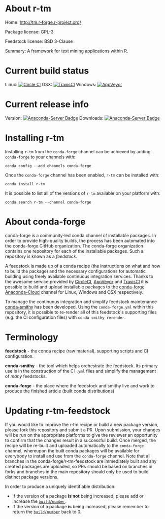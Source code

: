 About r-tm
==========

Home: http://tm.r-forge.r-project.org/

Package license: GPL-3

Feedstock license: BSD 3-Clause

Summary: A framework for text mining applications within R.



Current build status
====================

Linux: [![Circle CI](https://circleci.com/gh/conda-forge/r-tm-feedstock.svg?style=shield)](https://circleci.com/gh/conda-forge/r-tm-feedstock)
OSX: [![TravisCI](https://travis-ci.org/conda-forge/r-tm-feedstock.svg?branch=master)](https://travis-ci.org/conda-forge/r-tm-feedstock)
Windows: [![AppVeyor](https://ci.appveyor.com/api/projects/status/github/conda-forge/r-tm-feedstock?svg=True)](https://ci.appveyor.com/project/conda-forge/r-tm-feedstock/branch/master)

Current release info
====================
Version: [![Anaconda-Server Badge](https://anaconda.org/conda-forge/r-tm/badges/version.svg)](https://anaconda.org/conda-forge/r-tm)
Downloads: [![Anaconda-Server Badge](https://anaconda.org/conda-forge/r-tm/badges/downloads.svg)](https://anaconda.org/conda-forge/r-tm)

Installing r-tm
===============

Installing `r-tm` from the `conda-forge` channel can be achieved by adding `conda-forge` to your channels with:

```
conda config --add channels conda-forge
```

Once the `conda-forge` channel has been enabled, `r-tm` can be installed with:

```
conda install r-tm
```

It is possible to list all of the versions of `r-tm` available on your platform with:

```
conda search r-tm --channel conda-forge
```


About conda-forge
=================

conda-forge is a community-led conda channel of installable packages.
In order to provide high-quality builds, the process has been automated into the
conda-forge GitHub organization. The conda-forge organization contains one repository
for each of the installable packages. Such a repository is known as a *feedstock*.

A feedstock is made up of a conda recipe (the instructions on what and how to build
the package) and the necessary configurations for automatic building using freely
available continuous integration services. Thanks to the awesome service provided by
[CircleCI](https://circleci.com/), [AppVeyor](http://www.appveyor.com/)
and [TravisCI](https://travis-ci.org/) it is possible to build and upload installable
packages to the [conda-forge](https://anaconda.org/conda-forge)
[Anaconda-Cloud](http://docs.anaconda.org/) channel for Linux, Windows and OSX respectively.

To manage the continuous integration and simplify feedstock maintenance
[conda-smithy](http://github.com/conda-forge/conda-smithy) has been developed.
Using the ``conda-forge.yml`` within this repository, it is possible to re-render all of
this feedstock's supporting files (e.g. the CI configuration files) with ``conda smithy rerender``.


Terminology
===========

**feedstock** - the conda recipe (raw material), supporting scripts and CI configuration.

**conda-smithy** - the tool which helps orchestrate the feedstock.
                   Its primary use is in the construction of the CI ``.yml`` files
                   and simplify the management of *many* feedstocks.

**conda-forge** - the place where the feedstock and smithy live and work to
                  produce the finished article (built conda distributions)


Updating r-tm-feedstock
=======================

If you would like to improve the r-tm recipe or build a new
package version, please fork this repository and submit a PR. Upon submission,
your changes will be run on the appropriate platforms to give the reviewer an
opportunity to confirm that the changes result in a successful build. Once
merged, the recipe will be re-built and uploaded automatically to the
`conda-forge` channel, whereupon the built conda packages will be available for
everybody to install and use from the `conda-forge` channel.
Note that all branches in the conda-forge/r-tm-feedstock are
immediately built and any created packages are uploaded, so PRs should be based
on branches in forks and branches in the main repository should only be used to
build distinct package versions.

In order to produce a uniquely identifiable distribution:
 * If the version of a package **is not** being increased, please add or increase
   the [``build/number``](http://conda.pydata.org/docs/building/meta-yaml.html#build-number-and-string).
 * If the version of a package **is** being increased, please remember to return
   the [``build/number``](http://conda.pydata.org/docs/building/meta-yaml.html#build-number-and-string)
   back to 0.
